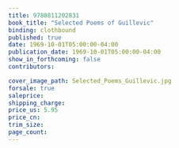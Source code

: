 ```yaml
---
title: 9780811202831
book_title: "Selected Poems of Guillevic"
binding: clothbound
published: true
date: 1969-10-01T05:00:00-04:00
publication_date: 1969-10-01T05:00:00-04:00
show_in_forthcoming: false
contributors:

cover_image_path: Selected_Poems_Guillevic.jpg
forsale: true
saleprice:
shipping_charge:
price_us: 5.95
price_cn:
trim_size:
page_count:
---
```



